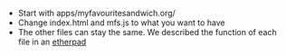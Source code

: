 * Start with apps/myfavouritesandwich.org/
* Change index.html and mfs.js to what you want to have
* The other files can stay the same. We described the function of each file in an [etherpad](https://unhosted.titanpad.com/documentation)
